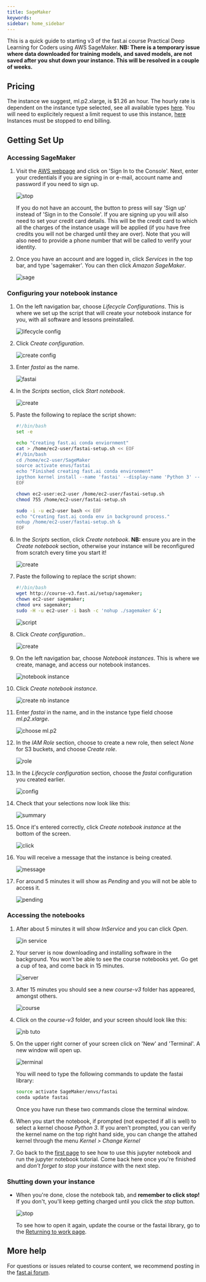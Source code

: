 ```yaml
---
title: SageMaker
keywords: 
sidebar: home_sidebar
---
```


This is a quick guide to starting v3 of the fast.ai course Practical Deep Learning for Coders using AWS SageMaker. **NB: There is a temporary issue where data downloaded for training models, and saved models, are not saved after you shut down your instance. This will be resolved in a couple of weeks.**

## Pricing

The instance we suggest, ml.p2.xlarge, is $1.26 an hour. The hourly rate is dependent on the instance type selected, see all available types [here](https://aws.amazon.com/sagemaker/pricing/).  You will need to explicitely request a limit request to use this instance, [here](https://course-v3.fast.ai/start_aws.html#step-2-request-service-limit ) Instances must be stopped to end billing.

## Getting Set Up

### Accessing SageMaker

1. Visit the [AWS webpage](https://aws.amazon.com/) and click on 'Sign In to the Console'. Next, enter your credentials if you are signing in or e-mail, account name and password if you need to sign up.

    <img alt="stop" src="/images/aws/signin.png" class="screenshot">

    If you do not have an account, the button to press will say 'Sign up' instead of 'Sign in to the Console'. If you are signing up you will also need to set your credit card details. This will be the credit card to which all the charges of the instance usage will be applied (if you have free credits you will not be charged until they are over). Note that you will also need to provide a phone number that will be called to verify your identity.

1. Once you have an account and are logged in, click *Services* in the top bar, and type 'sagemaker'. You can then click *Amazon SageMaker*.

   <img alt="sage" src="/images/sagemaker/01.png" class="screenshot">

### Configuring your notebook instance

1. On the left navigation bar, choose *Lifecycle Configurations*. This is where we set up the script that will create your notebook instance for you, with all software and lessons preinstalled.

    <img alt="lifecycle config" src="/images/sagemaker/03.png" class="screenshot">

1. Click *Create configuration*.

   <img alt="create config" src="/images/sagemaker/04.png" class="screenshot">

1. Enter *fastai* as the name.

    <img alt="fastai" src="/images/sagemaker/05.png" class="screenshot">

1. In the *Scripts* section, click *Start notebook*. 

    <img alt="create" src="/images/sagemaker/06.png" class="screenshot">

1. Paste the following to replace the script shown:

    ```bash
    #!/bin/bash
    set -e

    echo "Creating fast.ai conda enviornment"
    cat > /home/ec2-user/fastai-setup.sh << EOF
    #!/bin/bash
    cd /home/ec2-user/SageMaker
    source activate envs/fastai
    echo "Finished creating fast.ai conda environment"
    ipython kernel install --name 'fastai' --display-name 'Python 3' --user
    EOF

    chown ec2-user:ec2-user /home/ec2-user/fastai-setup.sh
    chmod 755 /home/ec2-user/fastai-setup.sh

    sudo -i -u ec2-user bash << EOF
    echo "Creating fast.ai conda env in background process."
    nohup /home/ec2-user/fastai-setup.sh &
    EOF
    ```

1. In the *Scripts* section, click *Create notebook*. **NB:** ensure you are in the *Create notebook* section, otherwise your instance will be reconfigured from scratch every time you start it!

    <img alt="create" src="/images/sagemaker/06.png" class="screenshot">

1. Paste the following to replace the script shown:

    ```bash
    #!/bin/bash
    wget http://course-v3.fast.ai/setup/sagemaker;
    chown ec2-user sagemaker;
    chmod u+x sagemaker;
    sudo -H -u ec2-user -i bash -c 'nohup ./sagemaker &';
    ```

    <img alt="script" src="/images/sagemaker/07.png" class="screenshot">

1. Click *Create configuration*..

    <img alt="create" src="/images/sagemaker/08.png" class="screenshot">

1. On the left navigation bar, choose *Notebook instances*. This is where we create, manage, and access our notebook instances.

    <img alt="notebook instance" src="/images/sagemaker/08b.png" class="screenshot">

1. Click *Create notebook instance*.

    <img alt="create nb instance" src="/images/sagemaker/09.png" class="screenshot">

1. Enter *fastai* in the name, and in the instance type field choose *ml.p2.xlarge*.

    <img alt="choose ml.p2" src="/images/sagemaker/10.png" class="screenshot">

1. In the *IAM Role* section, choose to create a new role, then select *None* for S3 buckets, and choose *Create role*.

   <img alt="role" src="/images/sagemaker/11.png" class="screenshot">

1. In the *Lifecycle configuration* section, choose the *fastai* configuration you created earlier.

    <img alt="config" src="/images/sagemaker/12.png" class="screenshot">

1. Check that your selections now look like this:

    <img alt="summary" src="/images/sagemaker/13.png" class="screenshot">

1. Once it's entered correctly, click *Create notebook instance* at the bottom of the screen.

    <img alt="click" src="/images/sagemaker/14.png" class="screenshot">

1. You will receive a message that the instance is being created.

    <img alt="message" src="/images/sagemaker/15.png" class="screenshot">

1. For around 5 minutes it will show as *Pending* and you will not be able to access it.

   <img alt="pending" src="/images/sagemaker/16.png" class="screenshot">

### Accessing the notebooks

1. After about 5 minutes it will show *InService* and you can click *Open*.

    <img alt="in service" src="/images/sagemaker/17.png" class="screenshot">

1. Your server is now downloading and installing software in the background. You won't be able to see the course notebooks yet. Go get a cup of tea, and come back in 15 minutes.

    <img alt="server" src="/images/sagemaker/18.png" class="screenshot">

1. After 15 minutes you should see a new *course-v3* folder has appeared, amongst others.

    <img alt="course" src="/images/sagemaker/19.png" class="screenshot">

1. Click on the *course-v3* folder, and your screen should look like this:

    <img alt="nb tuto" src="/images/jupyter.png" class="screenshot">

1. On the upper right corner of your screen click on 'New' and 'Terminal'. A new window will open up.

    <img alt="terminal" src="/images/terminal.png" class="screenshot">

     You will need to type the following commands to update the fastai library:

    ``` bash
    source activate SageMaker/envs/fastai
    conda update fastai
    ```

    Once you have run these two commands close the terminal window. 

1. When you start the notebook, if prompted (not expected if all is well) to select a kernel choose *Python 3*. If you aren't prompted, you can verify the kernel name on the top right hand side, you can change the attahed kernel through the menu *Kernel > Change Kernel*

1. Go back to the [first page](index.html) to see how to use this jupyter notebook and run the jupyter notebook tutorial. Come back here once you're finished and *don't forget to stop your instance* with the next step.

### Shutting down your instance

- When you're done, close the notebook tab, and **remember to click stop!** If you don't, you'll keep getting charged until you click the *stop* button.

    <img alt="stop" src="/images/sagemaker/23.png" class="screenshot">

  To see how to open it again, update the course or the fastai library, go to the [Returning to work page](update_sagemaker.html).

## More help

For questions or issues related to course content, we recommend posting in the [fast.ai forum](http://forums.fast.ai/).


